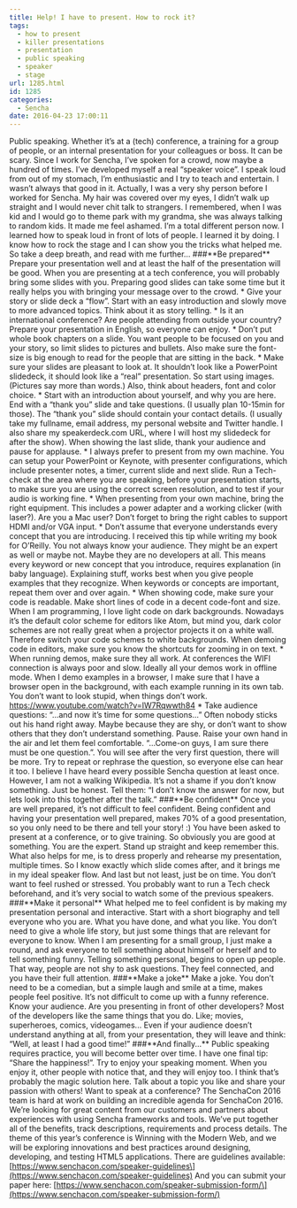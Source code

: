 ```yaml
---
title: Help! I have to present. How to rock it?
tags:
  - how to present
  - killer presentations
  - presentation
  - public speaking
  - speaker
  - stage
url: 1285.html
id: 1285
categories:
  - Sencha
date: 2016-04-23 17:00:11
---
```


Public speaking. Whether it’s at a (tech) conference, a training for a group of people, or an internal presentation for your colleagues or boss. It can be scary. Since I work for Sencha, I’ve spoken for a crowd, now maybe a hundred of times. I’ve developed myself a real “speaker voice”. I speak loud from out of my stomach, I’m enthusiastic and I try to teach and entertain. I wasn’t always that good in it. Actually, I was a very shy person before I worked for Sencha. My hair was covered over my eyes, I didn’t walk up straight and I would never chit talk to strangers. I remembered, when I was kid and I would go to theme park with my grandma, she was always talking to random kids. It made me feel ashamed. I’m a total different person now. I learned how to speak loud in front of lots of people. I learned it by doing. I know how to rock the stage and I can show you the tricks what helped me. So take a deep breath, and read with me further… ###\*\*Be prepared\*\* Prepare your presentation well and at least the half of the presentation will be good. When you are presenting at a tech conference, you will probably bring some slides with you. Preparing good slides can take some time but it really helps you with bringing your message over to the crowd. * Give your story or slide deck a “flow”. Start with an easy introduction and slowly move to more advanced topics. Think about it as story telling. * Is it an international conference? Are people attending from outside your country? Prepare your presentation in English, so everyone can enjoy. * Don’t put whole book chapters on a slide. You want people to be focused on you and your story, so limit slides to pictures and bullets. Also make sure the font-size is big enough to read for the people that are sitting in the back. * Make sure your slides are pleasant to look at. It shouldn’t look like a PowerPoint slidedeck, it should look like a “real” presentation. So start using images. (Pictures say more than words.) Also, think about headers, font and color choice. * Start with an introduction about yourself, and why you are here. End with a “thank you” slide and take questions. (I usually plan 10-15min for those). The “thank you” slide should contain your contact details. (I usually take my fullname, email address, my personal website and Twitter handle. I also share my speakerdeck.com URL, where I will host my slidedeck for after the show). When showing the last slide, thank your audience and pause for applause. * I always prefer to present from my own machine. You can setup your PowerPoint or Keynote, with presenter configurations, which include presenter notes, a timer, current slide and next slide. Run a Tech-check at the area where you are speaking, before your presentation starts, to make sure you are using the correct screen resolution, and to test if your audio is working fine. * When presenting from your own machine, bring the right equipment. This includes a power adapter and a working clicker (with laser?). Are you a Mac user? Don’t forget to bring the right cables to support HDMI and/or VGA input. * Don’t assume that everyone understands every concept that you are introducing. I received this tip while writing my book for O’Reilly. You not always know your audience. They might be an expert as well or maybe not. Maybe they are no developers at all. This means every keyword or new concept that you introduce, requires explanation (in baby language). Explaining stuff, works best when you give people examples that they recognize. When keywords or concepts are important, repeat them over and over again. * When showing code, make sure your code is readable. Make short lines of code in a decent code-font and size. When I am programming, I love light code on dark backgrounds. Nowadays it’s the default color scheme for editors like Atom, but mind you, dark color schemes are not really great when a projector projects it on a white wall. Therefore switch your code schemes to white backgrounds. When demoing code in editors, make sure you know the shortcuts for zooming in on text. * When running demos, make sure they all work. At conferences the WIFI connection is always poor and slow. Ideally all your demos work in offline mode. When I demo examples in a browser, I make sure that I have a browser open in the background, with each example running in its own tab. You don’t want to look stupid, when things don’t work. https://www.youtube.com/watch?v=IW7Rqwwth84 * Take audience questions: “…and now it’s time for some questions…” Often nobody sticks out his hand right away. Maybe because they are shy, or don’t want to show others that they don’t understand something. Pause. Raise your own hand in the air and let them feel comfortable. “...Come-on guys, I am sure there must be one question.”. You will see after the very first question, there will be more. Try to repeat or rephrase the question, so everyone else can hear it too. I believe I have heard every possible Sencha question at least once. However, I am not a walking Wikipedia. It’s not a shame if you don’t know something. Just be honest. Tell them: “I don’t know the answer for now, but lets look into this together after the talk.” ###\*\*Be confident\*\* Once you are well prepared, it’s not difficult to feel confident. Being confident and having your presentation well prepared, makes 70% of a good presentation, so you only need to be there and tell your story! :) You have been asked to present at a conference, or to give training. So obviously you are good at something. You are the expert. Stand up straight and keep remember this. What also helps for me, is to dress properly and rehearse my presentation, multiple times. So I know exactly which slide comes after, and it brings me in my ideal speaker flow. And last but not least, just be on time. You don’t want to feel rushed or stressed. You probably want to run a Tech check beforehand, and it’s very social to watch some of the previous speakers. ###\*\*Make it personal\*\* What helped me to feel confident is by making my presentation personal and interactive. Start with a short biography and tell everyone who you are. What you have done, and what you like. You don’t need to give a whole life story, but just some things that are relevant for everyone to know. When I am presenting for a small group, I just make a round, and ask everyone to tell something about himself or herself and to tell something funny. Telling something personal, begins to open up people. That way, people are not shy to ask questions. They feel connected, and you have their full attention. ###\*\*Make a joke\*\* Make a joke. You don’t need to be a comedian, but a simple laugh and smile at a time, makes people feel positive. It’s not difficult to come up with a funny reference. Know your audience. Are you presenting in front of other developers? Most of the developers like the same things that you do. Like; movies, superheroes, comics, videogames... Even if your audience doesn’t understand anything at all, from your presentation, they will leave and think: “Well, at least I had a good time!” ###\*\*And finally...\*\* Public speaking requires practice, you will become better over time. I have one final tip: “Share the happiness!”. Try to enjoy your speaking moment. When you enjoy it, other people with notice that, and they will enjoy too. I think that’s probably the magic solution here. Talk about a topic you like and share your passion with others! Want to speak at a conference? The SenchaCon 2016 team is hard at work on building an incredible agenda for SenchaCon 2016. We’re looking for great content from our customers and partners about experiences with using Sencha frameworks and tools. We’ve put together all of the benefits, track descriptions, requirements and process details. The theme of this year’s conference is Winning with the Modern Web, and we will be exploring innovations and best practices around designing, developing, and testing HTML5 applications. There are guidelines available: \[https://www.senchacon.com/speaker-guidelines\](https://www.senchacon.com/speaker-guidelines) And you can submit your paper here: \[https://www.senchacon.com/speaker-submission-form/\](https://www.senchacon.com/speaker-submission-form/)